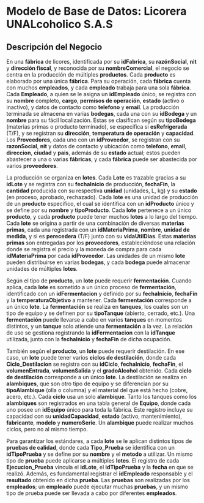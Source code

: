 # Modelo de Base de Datos: Licorera UNALcoholico S.A.S

## Descripción del Negocio

En una **fábrica** de licores, identificada por su **idFabrica**, su **razónSocial**, **nit** y **dirección fiscal**, y reconocida por su **nombreComercial**, el negocio se centra en la producción de múltiples **productos**. Cada **producto** es elaborado por una única **fábrica**. Para su operación, cada **fábrica** cuenta con muchos **empleados**, y cada **empleado** trabaja para una sola **fábrica**. Cada **Empleado**, a quien se le asigna un **idEmpleado** único, se registra con su **nombre** completo, **cargo**, **permisos de operación**, **estado** (activo o inactivo), y datos de contacto como **telefono** y **email**. La producción terminada se almacena en varias **bodegas**, cada una con su **idBodega** y un **nombre** para su fácil localización. Estas se clasifican según su **tipoBodega** (materias primas o producto terminado), se especifica si **esRefrigerada** (T/F), y se registran su **dirección**, **temperatura de operación** y **capacidad**. Los **Proveedores**, cada uno con un **idProveedor**, se registran con su **razonSocial**, **nit** y datos de contacto y ubicación como **telefono**, **email**, **direccion**, **ciudad** y **pais**, además de su **estado** actual; estos pueden abastecer a una o varias **fábricas**, y cada **fábrica** puede ser abastecida por varios **proveedores**.


La producción se organiza en **lotes**. Cada **Lote** es trazable gracias a su **idLote** y se registra con su **fechaInicio** de producción, **fechaFin**, la **cantidad** producida con su respectiva **unidad** (unidades, L, kg) y su **estado** (en proceso, aprobado, rechazado). Cada **lote** es una unidad de producción de un **producto** específico, el cual se identifica con un **idProducto** único y se define por su **nombre** y **tipoProducto**. Cada **lote** pertenece a un único **producto**, y cada **producto** puede tener muchos **lotes** a lo largo del tiempo. Cada **lote** se origina a partir de una combinación de diversas **materias primas**, cada una registrada con un **idMateriaPrima**, **nombre**, **unidad de medida**, y si es **perecedera** (T/F) junto con su **vidaUtilDias**. Estas **materias primas** son entregadas por los **proveedores**, estableciéndose una relación donde se registra el precio y la moneda de compra para cada **idMateriaPrima** por cada **idProveedor**. Las unidades de un mismo **lote** pueden distribuirse en varias **bodegas**, y cada **bodega** puede almacenar unidades de múltiples **lotes**.


Según el tipo de **producto**, un **lote** puede requerir **fermentación**. Cuando aplica, cada **lote** es sometido a un único proceso de **fermentación**, identificado con un **idFermentacion** y definido por su **fechaInicio**, **fechaFin** y la **temperaturaObjetivo** a mantener. Cada **fermentación** corresponde a un único **lote**. La **fermentación** se realiza en **tanques**, los cuales son un tipo de equipo y se definen por su **tipoTanque** (abierto, cerrado, etc.). Una **fermentación** puede llevarse a cabo en varios **tanques** en momentos distintos, y un **tanque** solo atiende una **fermentación** a la vez. La relación de uso se gestiona registrando la **idFermentacion** con la **idTanque** utilizada, junto con la **fechaInicio** y **fechaFin** de dicha ocupación.


También según el **producto**, un **lote** puede requerir destilación. En ese caso, un **lote** puede tener varios **ciclos de destilación**, donde cada **Ciclo_Destilacion** se registra con su **idCiclo**, **fechaInicio**, **fechaFin**, el **volumenEntrada**, **volumenSalida** y el **gradoAlcohol** obtenido. Cada **ciclo de destilación** corresponde a un único **lote**. La destilación se realiza en **alambiques**, que son otro tipo de equipo y se diferencian por su **tipoAlambique** (olla o columna) y el material del que está hecho (cobre, acero, etc.). Cada **ciclo** usa un solo **alambique**. Tanto los tanques como los **alambiques** son registrados en una tabla general de **Equipo**, donde cada uno posee un **idEquipo** único para toda la fábrica. Este registro incluye su capacidad con su **unidadCapacidad**, **estado** (activo, mantenimiento), **fabricante**, **modelo** y **numeroSerie**. Un **alambique** puede realizar muchos ciclos, pero no al mismo tiempo.


Para garantizar los estándares, a cada **lote** se le aplican distintos tipos de **pruebas de calidad**, donde cada **Tipo_Prueba** se identifica con un **idTipoPrueba** y se define por su **nombre** y el **metodo** a utilizar. Un mismo tipo de **prueba** puede aplicarse a múltiples **lotes**. El registro de cada **Ejecucion_Prueba** vincula el **idLote**, el **idTipoPrueba** y la **fecha** en que se realizó. Además, es fundamental registrar el **idEmpleado** responsable y el **resultado** obtenido en dicha **prueba**. Las **pruebas** son realizadas por los **empleados**; un **empleado** puede ejecutar muchas **pruebas**, y un mismo tipo de prueba puede ser llevada a cabo por diferentes **empleados**.
